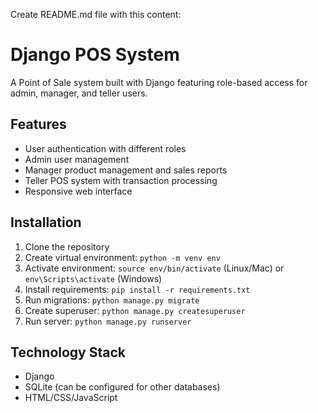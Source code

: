 Create README.md file with this content:
# Django POS System
A Point of Sale system built with Django featuring role-based access for admin, manager, 
and teller users.
## Features
- User authentication with different roles
- Admin user management
- Manager product management and sales reports
- Teller POS system with transaction processing
- Responsive web interface
## Installation
1. Clone the repository
2. Create virtual environment: `python -m venv env`
3. Activate environment: `source env/bin/activate` (Linux/Mac) or `env\Scripts\activate` 
(Windows)
4. Install requirements: `pip install -r requirements.txt`
5. Run migrations: `python manage.py migrate`
6. Create superuser: `python manage.py createsuperuser`
7. Run server: `python manage.py runserver`
## Technology Stack
- Django
- SQLite (can be configured for other databases)
- HTML/CSS/JavaScript
